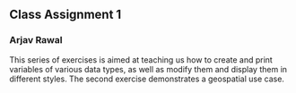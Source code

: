 ## Class Assignment 1
### Arjav Rawal
This series of exercises is aimed at teaching us how to create and print variables of various data types, as well as modify them and display them in different styles. The second exercise demonstrates a geospatial use case.